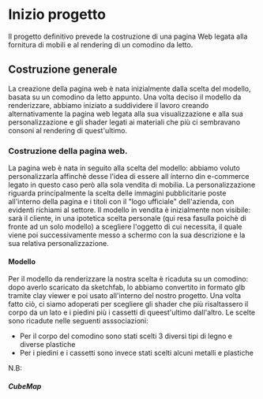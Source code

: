 # Inizio progetto
Il progetto definitivo prevede la costruzione di una pagina Web legata alla fornitura di mobili e al rendering di un comodino da letto.

<!-- porre pagina intera una volta completata  -->

## Costruzione generale
La creazione della pagina web è nata  inizialmente dalla scelta del modello, basata su un comodino da letto appunto. Una volta deciso il modello da renderizzare, abbiamo iniziato a suddividere il lavoro creando alternativamente la pagina web legata alla sua visualizzazione e alla sua personalizzazione e gli shader legati ai materiali che più ci sembravano consoni al rendering di quest'ultimo.

### Costruzione della pagina web.
La pagina web è nata in seguito alla scelta del modello: abbiamo voluto personalizzarla affinchè desse l'idea di essere all ínterno din e-commerce legato in questo caso però alla sola vendita di mobilia. La personalizzazione riguarda principalmente la scelta delle immagini pubblicitarie poste all'interno della pagina e i titoli con il "logo ufficiale" dell'azienda, con evidenti richiami al settore.
Il modello in vendita è inizialmente non visibile: sarà il cliente, in una ipotetica scelta personale (qui resa fasulla poichè di fronte ad un solo modello) a scegliere l'oggetto di cui necessita, il quale viene poi successivamente messo a schermo con la sua descrizione e la sua relativa personalizzazione.
<!-- porre pagina intera con modello noon visibile -->

#### Modello
Per il modello da renderizzare la nostra scelta è ricaduta su un comodino: dopo averlo scaricato da sketchfab, lo abbiamo convertito in formato glb tramite clay viewer e poi usato all'interno del nostro progetto. Una volta fatto ciò, ci siamo adoperati per scegliere gli shader che più risaltassero il corpo da un lato e i piedini più i cassetti di queest'ultimo dall'altro.
Le scelte sono ricadute nelle seguenti asssociazioni:
- Per il corpo del comodino sono stati scelti 3 diversi tipi di legno <!-- inserire legni scelti --> e diverse plastiche <!-- inserire scelte plastiche -->
- Per i piedini e i cassetti sono invece stati scelti alcuni metalli <!-- inserire metalli --> e plastiche <!-- inserire plastiche -->

N.B: 
##### CubeMap
<!-- argomentazione sulla eventuale scelta -->
